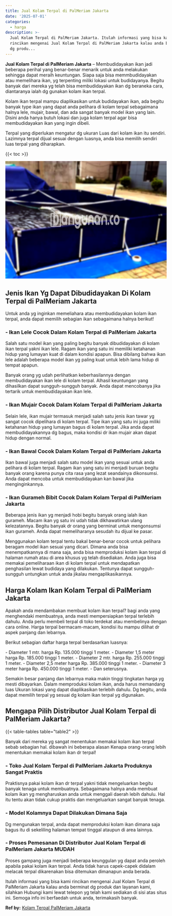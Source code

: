 ```yaml
---
title: Jual Kolam Terpal di PalMeriam Jakarta
date: '2025-07-01'
categories:
  - harga
description: >-
  Jual Kolam Terpal di PalMeriam Jakarta. Itulah informasi yang bisa kami
  rincikan mengenai Jual Kolam Terpal di PalMeriam Jakarta kalau anda berminat
  dg produ...
---
```


**Jual Kolam Terpal di PalMeriam Jakarta** – Membudidayakan ikan jadi beberapa perihal yang benar-benar menarik untuk anda melakukan sehingga dapat meraih keuntungan. Siapa saja bisa memmbudidayakan atau memelihara ikan, yg terpenting miliki lokasi untuk budidayanya. Begitu banyak dari mereka yg telah bisa membudidayakan ikan dg beraneka cara, diantaranya ialah dg gunakan kolam ikan terpal.

Kolam ikan terpal mampu diaplikasikan untuk budidayakan ikan, ada begitu banyak type ikan yang dapat anda pelihara di kolam terpal sebagaimana halnya lele, mujair, bawal, dan ada sangat banyak model ikan yang lain. Disini anda hanya butuh lokasi dan juga kolam terpal agar bisa membudidayakan ikan yang ingin dibeli.

Terpal yang diperlukan mengatur dg ukuran Luas dari kolam ikan itu sendiri. Lazimnya terpal dijual sesuai dengan luasnya, anda bisa memilih sendiri luas terpal yang diharapkan.

{{< toc >}}

![Jual Kolam Terpal di PalMeriam Jakarta](/images/jual-kolam-terpal-48.png)

## Jenis Ikan Yg Dapat Dibudidayakan Di Kolam Terpal di PalMeriam Jakarta

Untuk anda yg inginkan memeliahara atau membudidayakan kolam ikan terpal, anda dapat memilih sebagian ikan sebagaimana halnya berikut!

### \- Ikan Lele Cocok Dalam Kolam Terpal di PalMeriam Jakarta

Salah satu model ikan yang paling begitu banyak dibudidayakan di kolam ikan terpal yakni ikan lele. Ragam ikan yang satu ini memiliki ketahanan hidup yang lumayan kuat di dalam kondisi apapun. Bisa dibilang bahwa ikan lele adalah beberapa model ikan yg paling kuat untuk lebih lama hidup di tempat apapun.

Banyak orang yg udah perlihatkan keberhasilannya dengan membudidayakan ikan lele di kolam terpal. Alhasil keuntungan yang dihasilkan dapat sungguh-sungguh banyak. Anda dapat mencobanya jika tertarik untuk membudidayakan ikan lele.

### \- Ikan Mujair Cocok Dalam Kolam Terpal di PalMeriam Jakarta

Selain lele, ikan mujair termasuk menjadi salah satu jenis ikan tawar yg sangat cocok dipelihara di kolam terpal. Tipe ikan yang satu ini juga miliki ketahanan hidup yang lumayan bagus di kolam terpal. Jika anda dapat membudidayakannya dg bagus, maka kondisi dr ikan mujair akan dapat hidup dengan normal.

### \- Ikan Bawal Cocok Dalam Kolam Terpal di PalMeriam Jakarta

Ikan bawal juga menjadi salah satu model ikan yang sesuai untuk anda pelihara di kolam terpal. Ragam ikan yang satu ini menjadi buruan begitu banyak orang karena punya cita rasa yang lezat seandainya dikonsumsi. Anda dapat mencoba untuk membudidayakan kan bawal jika menginginkannya.

### \- Ikan Gurameh Bibit Cocok Dalam Kolam Terpal di PalMeriam Jakarta

Beberapa jenis ikan yg menjadi hobi begitu banyak orang ialah ikan gurameh. Macam ikan yg satu ini udah tidak dikhawatirkan ulang kelezatannya. Begitu banyak dr orang yang berminat untuk mengonsumsi ikan gurameh. Anda dapat memeliharanya sesudah itu dijual ke pasar.

Menggunakan kolam terpal tentu bakal benar-benar cocok untuk pelihara beragam model ikan sesuai yang dicari. Dimana anda bisa menempatkannya di mana saja, anda bisa memproduksi kolam ikan terpal di halaman rumah atau di area khusus yg telah disediakan. Anda juga bisa memakai pemeliharaan ikan di kolam terpal untuk mendapatkan penghasilan lewat budidaya yang dilakukan. Tentunya dapat sungguh-sungguh untungkan untuk anda jikalau mengaplikasikannya.

## Harga Kolam Ikan Kolam Terpal di PalMeriam Jakarta

Apakah anda mendambakan membuat kolam ikan terpal? bagi anda yang menghendaki membuatnya, anda mesti mempersiapkan terpal terlebih dahulu. Anda perlu membeli terpal di toko terdekat atau membelinya dengan cara online. Harga terpal bermacam-macam, kondisi itu mampu dilihat dr aspek panjang dan lebarnya.

Berikut sebagian daftar harga terpal berdasarkan luasnya:

\- Diameter 1 mtr. harga Rp. 135.000 tinggi 1 meter. - Diameter 1,5 meter harga Rp. 185.000 tinggi 1 meter. - Diameter 2 mtr. harga Rp. 255.000 tinggi 1 meter. - Diameter 2,5 meter harga Rp. 385.000 tinggi 1 meter. - Diameter 3 meter harga Rp. 450.000 tinggi 1 meter. - Dan seterusnya.

Semakin besar panjang dan lebarnya maka makin tinggi tingkatan harga yg mesti dibayarkan. Dalam memproduksi kolam ikan, anda harus memandang luas Ukuran lokasi yang dapat diaplikasikan terlebih dahulu. Dg begitu, anda dapat memilih terpal yg sesuai dg kolam ikan terpal yg digunakan.

## Mengapa Pilih Distributor Jual Kolam Terpal di PalMeriam Jakarta?

{{< table-tables table="table2" >}}

Banyak dari mereka yg sangat menentukan memakai kolam ikan terpal sebab sebagian hal. dibawah ini beberapa alasan Kenapa orang-orang lebih menentukan memakai kolam ikan dr terpal!

### \- Toko Jual Kolam Terpal di PalMeriam Jakarta Produknya Sangat Praktis

Praktisnya pakai kolam ikan dr terpal yakni tidak mengeluarkan begitu banyak tenaga untuk membuatnya. Sebagaimana halnya anda membuat kolam ikan yg mengharuskan anda untuk menggali daerah lebih dahulu. Hal itu tentu akan tidak cukup praktis dan mengeluarkan sangat banyak tenaga.

### \- Model Kolamnya Dapat Dilakukan Dimana Saja

Dg mengunakan terpal, anda dapat memproduksi kolam ikan dimana saja bagus itu di sekeliling halaman tempat tinggal ataupun di area lainnya.

### \- Proses Pemesanan Di Distributor Jual Kolam Terpal di PalMeriam Jakarta MUDAH

Proses gampang juga menjadi beberapa keunggulan yg dapat anda peroleh apabila pakai kolam ikan terpal. Anda tidak harus capek-capek didalam melacak terpal dikarenakan bisa ditemukan dimanapun anda berada.

Itulah informasi yang bisa kami rincikan mengenai Jual Kolam Terpal di PalMeriam Jakarta kalau anda berminat dg produk dan layanan kami, silahkan Hubungi kami lewat telepon yg telah kami sediakan di sisi atas situs ini. Semoga info ini berfaedah untuk anda, terimakasih banyak.

**Ref by:** [Kolam Terpal PalMeriam Jakarta](https://id.wikipedia.org/wiki/Kolam)

